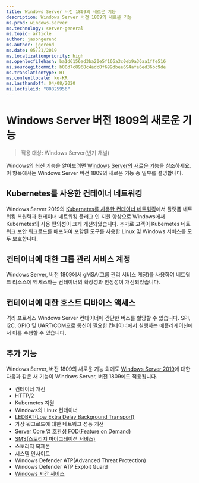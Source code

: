 ```yaml
---
title: Windows Server 버전 1809의 새로운 기능
description: Windows Server 버전 1809의 새로운 기능
ms.prod: windows-server
ms.technology: server-general
ms.topic: article
author: jasongerend
ms.author: jgerend
ms.date: 05/21/2019
ms.localizationpriority: high
ms.openlocfilehash: ba1d6156ad3ba20e5f166a3c0eb9a36aa1ffe516
ms.sourcegitcommit: b00d7c8968c4adc8f699dbee694afe6ed36bc9de
ms.translationtype: HT
ms.contentlocale: ko-KR
ms.lasthandoff: 04/08/2020
ms.locfileid: "80825956"
---
```

# <a name="whats-new-in-windows-server-version-1809"></a>Windows Server 버전 1809의 새로운 기능

>적용 대상: Windows Server(반기 채널)

Windows의 최신 기능을 알아보려면 [Windows Server의 새로운 기능](whats-new-in-windows-server.md)을 참조하세요. 이 항목에서는 Windows Server 버전 1809의 새로운 기능 중 일부를 설명합니다.

## <a name="container-networking-with-kubernetes"></a>Kubernetes를 사용한 컨테이너 네트워킹

Windows Server 2019의 [Kubernetes를 사용한 컨테이너 네트워킹](https://docs.microsoft.com/windows-server/networking/sdn/technologies/containers/container-networking-overview)에서 플랫폼 네트워킹 복원력과 컨테이너 네트워킹 플러그 인 지원 향상으로 Windows에서 Kubernetes의 사용 편의성이 크게 개선되었습니다. 추가로 고객이 Kubernetes 네트워크 보안 워크로드를 배포하여 포함된 도구를 사용한 Linux 및 Windows 서비스를 모두 보호합니다.

## <a name="group-managed-service-accounts-for-containers"></a>컨테이너에 대한 그룹 관리 서비스 계정

Windows Server, 버전 1809에서 gMSA(그룹 관리 서비스 계정)를 사용하여 네트워크 리소스에 액세스하는 컨테이너의 확장성과 안정성이 개선되었습니다. 

## <a name="host-device-access-for-containers"></a>컨테이너에 대한 호스트 디바이스 액세스

격리 프로세스 Windows Server 컨테이너에 간단한 버스를 할당할 수 있습니다. SPI, I2C, GPIO 및 UART/COM으로 통신이 필요한 컨테이너에서 실행하는 애플리케이션에서 이를 수행할 수 있습니다.

## <a name="additional-features"></a>추가 기능
Windows Server, 버전 1809의 새로운 기능 외에도 [Windows Server 2019](../get-started-19/get-started-19.md)에 대한 다음과 같은 새 기능이 Windows Server, 버전 1809에도 적용됩니다.

* 컨테이너 개선
* HTTP/2
* Kubernetes 지원
* Windows의 Linux 컨테이너
* [LEDBAT(Low Extra Delay Background Transport)](https://blogs.technet.microsoft.com/networking/2018/07/25/ledbat/)
* 가상 워크로드에 대한 네트워크 성능 개선
* [Server Core 앱 호환성 FOD(Feature on Demand)](https://docs.microsoft.com/windows-server/get-started-19/install-fod-19)
* [SMS(스토리지 마이그레이션 서비스)](../storage/whats-new-in-storage.md#storage-spaces-direct)
* 스토리지 복제본
* 시스템 인사이트 
* Windows Defender ATP(Advanced Threat Protection)
* Windows Defender ATP Exploit Guard
* [Windows 시간 서비스](https://docs.microsoft.com/windows-server/networking/windows-time-service/insider-preview)

